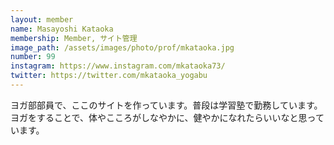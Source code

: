 ```yaml
---
layout: member
name: Masayoshi Kataoka
membership: Member, サイト管理
image_path: /assets/images/photo/prof/mkataoka.jpg
number: 99
instagram: https://www.instagram.com/mkataoka73/
twitter: https://twitter.com/mkataoka_yogabu
---
```


ヨガ部部員で、ここのサイトを作っています。普段は学習塾で勤務しています。ヨガをすることで、体やこころがしなやかに、健やかになれたらいいなと思っています。
